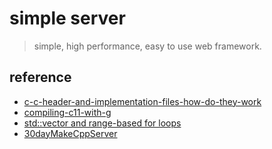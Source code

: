 # simple server

> simple, high performance, easy to use web framework.

## reference

- [c-c-header-and-implementation-files-how-do-they-work](https://stackoverflow.com/questions/9224537/c-c-header-and-implementation-files-how-do-they-work)
- [compiling-c11-with-g](https://stackoverflow.com/questions/10363646/compiling-c11-with-g)
- [std::vector and range-based for loops](https://www.math.ucla.edu/~akrieger/teaching/19w/pic10c/vector.html)
- [30dayMakeCppServer](https://github.com/yuesong-feng/30dayMakeCppServer)
